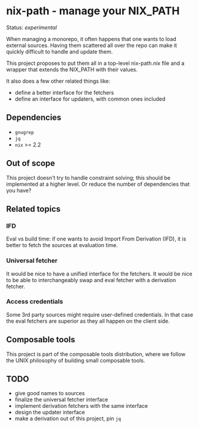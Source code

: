 # nix-path - manage your NIX_PATH

Status: *experimental*

When managing a monorepo, it often happens that one wants to load external
sources. Having them scattered all over the repo can make it quickly difficult
to handle and update them.

This project proposes to put them all in a top-level nix-path.nix file and
a wrapper that extends the NIX_PATH with their values. 

It also does a few other related things like:

* define a better interface for the fetchers
* define an interface for updaters, with common ones included

## Dependencies

* `gnugrep`
* `jq`
* `nix` >= 2.2

## Out of scope

This project doesn't try to handle constraint solving; this should be
implemented at a higher level. Or reduce the number of dependencies that you
have?

## Related topics

### IFD

Eval vs build time: if one wants to avoid Import From Derivation (IFD), it is
better to fetch the sources at evaluation time.

### Universal fetcher

It would be nice to have a unified interface for the fetchers. It would be
nice to be able to interchangeably swap and eval fetcher with a
derivation fetcher.

### Access credentials

Some 3rd party sources might require user-defined credentials. In that case
the eval fetchers are superior as they all happen on the client side.

## Composable tools

This project is part of the composable tools distribution, where we follow the
UNIX philosophy of building small composable tools.

## TODO

* give good names to sources
* finalize the universal fetcher interface
* implement derivation fetchers with the same interface
* design the updater interface
* make a derivation out of this project, pin `jq`
